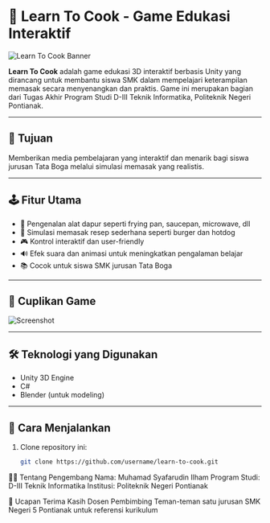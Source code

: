 # 🍳 Learn To Cook - Game Edukasi Interaktif

![Learn To Cook Banner](https://your-image-link.com/banner.png) <!-- Ganti dengan gambar banner jika ada -->

**Learn To Cook** adalah game edukasi 3D interaktif berbasis Unity yang dirancang untuk membantu siswa SMK dalam mempelajari keterampilan memasak secara menyenangkan dan praktis. Game ini merupakan bagian dari Tugas Akhir Program Studi D-III Teknik Informatika, Politeknik Negeri Pontianak.

---

## 🎯 Tujuan

Memberikan media pembelajaran yang interaktif dan menarik bagi siswa jurusan Tata Boga melalui simulasi memasak yang realistis.

---

## 🕹️ Fitur Utama
- 🔪 Pengenalan alat dapur seperti frying pan, saucepan, microwave, dll
- 🍔 Simulasi memasak resep sederhana seperti burger dan hotdog
- 🎮 Kontrol interaktif dan user-friendly
- 🔊 Efek suara dan animasi untuk meningkatkan pengalaman belajar
- 📚 Cocok untuk siswa SMK jurusan Tata Boga

---

## 📸 Cuplikan Game

<!-- Tambahkan gambar atau GIF cuplikan -->
![Screenshot](https://your-image-link.com/screenshot1.png)

---

## 🛠️ Teknologi yang Digunakan

- Unity 3D Engine
- C#
- Blender (untuk modeling)

---

## 🚀 Cara Menjalankan

1. Clone repository ini:
   ```bash
   git clone https://github.com/username/learn-to-cook.git


👨‍🏫 Tentang Pengembang
Nama: Muhamad Syafarudin Ilham
Program Studi: D-III Teknik Informatika
Institusi: Politeknik Negeri Pontianak

🙏 Ucapan Terima Kasih
Dosen Pembimbing
Teman-teman satu jurusan
SMK Negeri 5 Pontianak untuk referensi kurikulum
